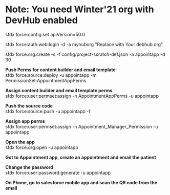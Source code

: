 # Note: You need Winter'21 org with DevHub enabled

sfdx force:config:set apiVersion=50.0

sfdx force:auth:web:login -d -a myhuborg  "Replace with Your debhub org"  

sfdx force:org:create -s -f config/project-scratch-def.json -a appointapp -d 30

**Push Perms for content builder and email template**  
sfdx force:source:deploy -u appointapp -m PermissionSet:AppointmentAppPerms

**Assign content builder and email template perms**  
sfdx force:user:permset:assign -n AppointmentAppPerms -u appointapp

**Push the source code**  
sfdx force:source:push  -u appointapp -f

**Assign app perms**  
sfdx force:user:permset:assign -n Appointment_Manager_Permission -u appointapp

**Open the app**  
sfdx force:org:open -u appointapp

**Got to Appointment app, create an appointment and email the patient**  

**Change the password**  
sfdx force:user:password:generate -u appointapp

**On Phone, go to salesforce mobile app and scan the QR code from the email**  

